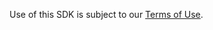 Use of this SDK is subject to our [Terms of Use](https://zoom.us/docs/en-us/zoom_api_license_and_tou.html).